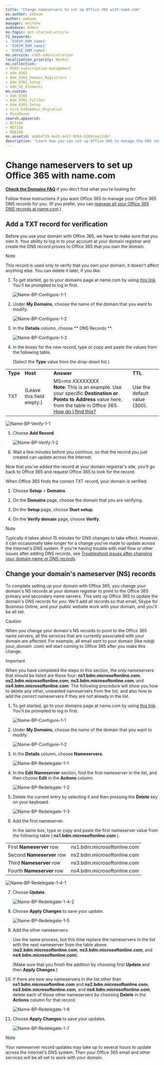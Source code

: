 ```yaml
---
title: "Change nameservers to set up Office 365 with name.com"
ms.author: pebaum
author: pebaum
manager: mnirkhe
audience: Admin
ms.topic: get-started-article
f1_keywords:
- 'O365P_DOM_name1'
- 'O365M_DOM_name1'
- 'O365E_DOM_name1'
ms.service: o365-administration
localization_priority: Normal
ms.collection: 
- M365-subscription-management
- Adm_O365
- Adm_O365_Domain_Registrars
- Adm_O365_Setup
- Adm_UI_Elements
ms.custom:
- Adm_O365
- Adm_O365_FullSet
- Adm_O365_Setup
- Core_O365Admin_Migration
- MiniMaven
search.appverid:
- BCS160
- MET150
- MOE150
ms.assetid: ab664f29-4e43-4417-9db9-b26bfee12d67
description: "Learn how you can set up Office 365 to manage the DNS records of your custom domain at name.com."
---
```


# Change nameservers to set up Office 365 with name.com

 **[Check the Domains FAQ](../setup/domains-faq.md)** if you don't find what you're looking for. 
  
Follow these instructions if you want Office 365 to manage your Office 365 DNS records for you. (If you prefer, you can [manage all your Office 365 DNS records at name.com](create-dns-records-at-name-com.md).)
  
## Add a TXT record for verification

Before you use your domain with Office 365, we have to make sure that you own it. Your ability to log in to your account at your domain registrar and create the DNS record proves to Office 365 that you own the domain.
  
> [!NOTE]
> This record is used only to verify that you own your domain; it doesn't affect anything else. You can delete it later, if you like. 
  
1. To get started, go to your domains page at name.com by using [this link](https://www.name.com/account/domain). You'll be prompted to log in first.
    
    ![Name-BP-Configure-1-1](../media/1869b416-1d3f-4fb1-99c6-62b74ca7a4c7.png)
  
2. Under **My Domains**, choose the name of the domain that you want to modify.
    
    ![Name-BP-Configure-1-2](../media/c8b96e1e-aa35-4fb1-8209-450f587fec4d.png)
  
3. In the **Details** column, choose ** DNS Records **.
    
    ![Name-BP-Configure-1-3](../media/c5da31e2-2f77-4d0c-b31d-189e6fb7b205.png)
  
4. In the boxes for the new record, type or copy and paste the values from the following table.
    
    (Select the **Type** value from the drop-down list.)
    
|||||
|:-----|:-----|:-----|:-----|
|**Type** <br/> |**Host** <br/> |**Answer** <br/> |**TTL** <br/> |
|TXT  <br/> |(Leave this field empty.)  <br/> |MS=ms *XXXXXXXX*  <br/> **Note**: This is an example. Use your specific **Destination or Points to Address** value here, from the table in Office 365.           [How do I find this?](../get-help-with-domains/information-for-dns-records.md)          |Use the default value (300).  <br/> |
   
   ![Name-BP-Verify-1-1](../media/0c352fd3-cf84-439f-a481-0705e225cc54.png)
  
5. Choose **Add Record**.
    
    ![Name-BP-Verify-1-2](../media/816fc60b-17ab-4982-8849-6c3fcf3ca3d6.png)
  
6. Wait a few minutes before you continue, so that the record you just created can update across the Internet.
    
Now that you've added the record at your domain registrar's site, you'll go back to Office 365 and request Office 365 to look for the record.
  
When Office 365 finds the correct TXT record, your domain is verified.
  
1. Choose **Setup** \> **Domains**.
    
2. On the **Domains** page, choose the domain that you are verifying. 
    
    
  
3. On the **Setup** page, choose **Start setup**.
    
    
  
4. On the **Verify domain** page, choose **Verify**.
    
    
  
> [!NOTE]
>  Typically it takes about 15 minutes for DNS changes to take effect. However, it can occasionally take longer for a change you've made to update across the Internet's DNS system. If you're having trouble with mail flow or other issues after adding DNS records, see [Troubleshoot issues after changing your domain name or DNS records](../get-help-with-domains/find-and-fix-issues.md). 
  
## Change your domain's nameserver (NS) records

To complete setting up your domain with Office 365, you change your domain's NS records at your domain registrar to point to the Office 365 primary and secondary name servers. This sets up Office 365 to update the domain's DNS records for you. We'll add all records so that email, Skype for Business Online, and your public website work with your domain, and you'll be all set.
  
> [!CAUTION]
> When you change your domain's NS records to point to the Office 365 name servers, all the services that are currently associated with your domain are affected. For example, all email sent to your domain (like rob@ *your_domain*  .com) will start coming to Office 365 after you make this change. 
  
> [!IMPORTANT]
>  When you have completed the steps in this section, the  *only*  nameservers that should be listed are these four:  **ns1.bdm.microsoftonline.com**, **ns2.bdm.microsoftonline.com**, **ns3.bdm.microsoftonline.com**, and **ns4.bdm.microsoftonline.com**. The following procedure will show you how to delete any other, unwanted nameservers from the list, and also how to add the  *correct*  nameservers if they are not already in the list. 
  
1. To get started, go to your domains page at name.com by using [this link](https://www.name.com/account/domain). You'll be prompted to log in first.
    
    ![Name-BP-Configure-1-1](../media/1869b416-1d3f-4fb1-99c6-62b74ca7a4c7.png)
  
2. Under **My Domains**, choose the name of the domain that you want to modify.
    
    ![Name-BP-Configure-1-2](../media/c8b96e1e-aa35-4fb1-8209-450f587fec4d.png)
  
3. In the **Details** column, choose **Nameservers**.
    
    ![Name-BP-Redelegate-1-1](../media/6143be12-c807-4e1f-9032-1cc5ad462886.png)
  
4. In the **Edit Nameserver** section, find the first nameserver in the list, and then choose **Edit** in the **Actions** column. 
    
    ![Name-BP-Redelegate-1-2](../media/2054170e-8205-4529-9aa3-5a34a965a470.png)
  
5. Delete the current entry by selecting it and then pressing the **Delete** key on your keyboard. 
    
    ![Name-BP-Redelegate-1-3](../media/91ad5e80-9034-4edb-909d-b3ee3fa7375f.png)
  
6. Add the first nameserver.
    
    In the same box, type or copy and paste the first nameserver value from the following table ( **ns1.bdm.microsoftonline.com** ). 
    
|||
|:-----|:-----|
|First **Nameserver** row  <br/> |ns1.bdm.microsoftonline.com  <br/> |
|Second **Nameserver** row  <br/> |ns2.bdm.microsoftonline.com  <br/> |
|Third **Nameserver** row  <br/> |ns3.bdm.microsoftonline.com  <br/> |
|Fourth **Nameserver** row  <br/> |ns4.bdm.microsoftonline.com  <br/> |
   
   ![Name-BP-Redelegate-1-4-1](../media/6d9575a7-3e46-4acc-a1be-67136fe54459.png)
  
7. Choose **Update**.
    
    ![Name-BP-Redelegate-1-4-2](../media/7ef6b394-c4eb-4bfa-a581-6eab97b1a91c.png)
  
8. Choose **Apply Changes** to save your update. 
    
    ![Name-BP-Redelegate-1-5](../media/b8c356f1-53e3-4f04-952b-b43bda8b96f9.png)
  
9. Add the other nameservers.
    
    Use the same process, but this time replace the nameservers in the list with the  *next*  nameserver from the table above (**ns2.bdm.microsoftonline.com**, **ns3.bdm.microsoftonline.com**, and **ns4.bdm.microsoftonline.com**).
    
    (Make sure that you finish the addition by choosing first **Update** and then **Apply Changes**.)
    
10. If there are now any nameservers in the list other than **ns1.bdm.microsoftonline.com** and **ns2.bdm.microsoftonline.com**, **ns3.bdm.microsoftonline.com**, and **ns4.bdm.microsoftonline.com**, delete each of those other nameservers by choosing **Delete** in the **Actions** column for that record. 
    
    ![Name-BP-Redelegate-1-6](../media/f14519a9-ec70-4fdf-9b5a-1b0f4d3978e4.png)
  
11. Choose **Apply Changes** to save your updates. 
    
    ![Name-BP-Redelegate-1-7](../media/724a866d-44d1-43f0-9a4f-09ba0075b5ea.png)
  
> [!NOTE]
> Your nameserver record updates may take up to several hours to update across the Internet's DNS system. Then your Office 365 email and other services will be all set to work with your domain.
